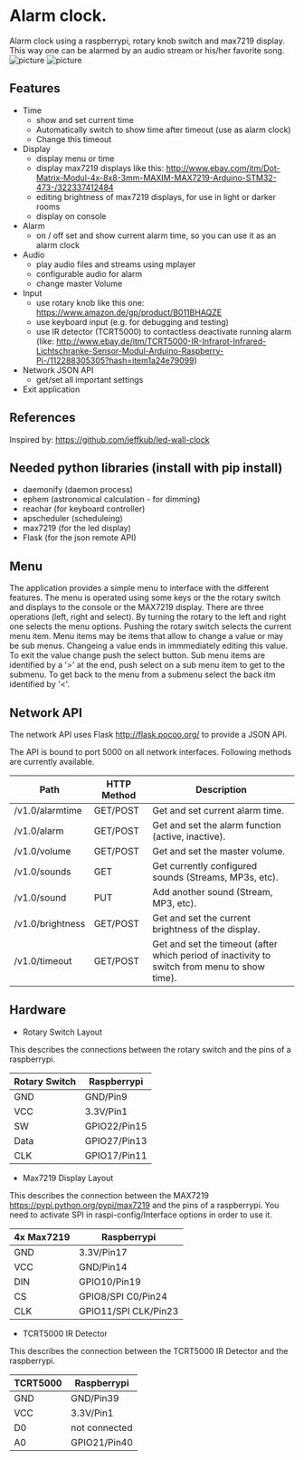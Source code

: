 # Alarm clock. #
Alarm clock using a raspberrypi, rotary knob switch and max7219 display. This way one can be alarmed by an audio stream or his/her favorite song.
![picture](https://user-images.githubusercontent.com/5774591/27263071-374e7136-5463-11e7-8708-2a9dcbfae9c8.jpg)
![picture](https://user-images.githubusercontent.com/5774591/27263072-37634200-5463-11e7-9252-192b698a5c82.jpg)


## Features ##
- Time
  - show and set current time
  - Automatically switch to show time after timeout (use as alarm clock)
  - Change this timeout
- Display
  - display menu or time
  - display max7219 displays like this: http://www.ebay.com/itm/Dot-Matrix-Modul-4x-8x8-3mm-MAXIM-MAX7219-Arduino-STM32-473-/322337412484
  - editing brightness of max7219 displays, for use in light or darker rooms
  - display on console
- Alarm 
  - on / off set and show current alarm time, so you can use it as an alarm clock
- Audio
  - play audio files and streams using mplayer
  - configurable audio for alarm 
  - change master Volume
- Input
  - use rotary knob like this one: https://www.amazon.de/gp/product/B011BHAQZE
  - use keyboard input (e.g. for debugging and testing)
  - use IR detector (TCRT5000) to contactless deactivate running alarm (like: http://www.ebay.de/itm/TCRT5000-IR-Infrarot-Infrared-Lichtschranke-Sensor-Modul-Arduino-Raspberry-Pi-/112288305305?hash=item1a24e79099)
- Network JSON API
  - get/set all important settings
- Exit application


## References ##
Inspired by: https://github.com/jeffkub/led-wall-clock

## Needed python libraries (install with pip install) ##
- daemonify (daemon process)
- ephem (astronomical calculation - for dimming)
- reachar (for keyboard controller)
- apscheduler (scheduleing)
- max7219 (for the led display)
- Flask (for the json remote API)

## Menu ##
The application provides a simple menu to interface with the different features. 
The menu is operated using some keys or the the rotary switch and displays to the console or the MAX7219 display.
There are three operations (left, right and select). By turning the rotary to the left and right one selects the menu options. Pushing the rotary switch selects the current menu item.
Menu items may be items that allow to change a value or may be sub menus. Changeing a value ends in immmediately editing this value. To exit the value change push the select button.
Sub menu items are identified by a '>' at the end, push select on a sub menu item to get to the submenu. To get back to the menu from a submenu select the back itm identified by '<'.

## Network API ##
The network API uses Flask http://flask.pocoo.org/ to provide a JSON API. 

The API is bound to port 5000 on all network interfaces. Following methods are currently available.

|Path|HTTP Method|Description|
|---|---|---|
|/v1.0/alarmtime|GET/POST|Get and set current alarm time.|
|/v1.0/alarm|GET/POST|Get and set the alarm function (active, inactive).|
|/v1.0/volume|GET/POST|Get and set the master volume.|
|/v1.0/sounds|GET|Get currently configured sounds (Streams, MP3s, etc).|
|/v1.0/sound|PUT|Add another sound (Stream, MP3, etc).|
|/v1.0/brightness|GET/POST|Get and set the current brightness of the display.|
|/v1.0/timeout|GET/POST|Get and set the timeout (after which period of inactivity to switch from menu to show time).|

## Hardware ##
- Rotary Switch Layout

This describes the connections between the rotary switch and the pins of a raspberrypi.

|Rotary Switch|Raspberrypi|
|---|---|
|GND|GND/Pin9|
|VCC|3.3V/Pin1|
|SW|GPIO22/Pin15|
|Data|GPIO27/Pin13|
|CLK|GPIO17/Pin11|

- Max7219 Display Layout

This describes the connection between the MAX7219 https://pypi.python.org/pypi/max7219 and the pins of a raspberrypi.
You need to activate SPI in raspi-config/Interface options in order to use it.

|4x Max7219|Raspberrypi|
|---|---|
|GND|3.3V/Pin17|
|VCC|GND/Pin14|
|DIN|GPIO10/Pin19|
|CS|GPIO8/SPI C0/Pin24|
|CLK|GPIO11/SPI CLK/Pin23|

- TCRT5000 IR Detector

This describes the connection between the TCRT5000 IR Detector and the raspberrypi.

|TCRT5000|Raspberrypi|
|---|---|
|GND|GND/Pin39|
|VCC|3.3V/Pin1|
|D0|not connected|
|A0|GPIO21/Pin40|